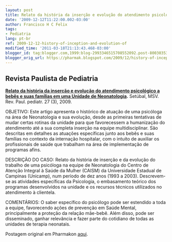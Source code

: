 ```yaml
---
layout: post
title: Relato da história da inserção e evolução do atendimento psicológico a bebês e suas famílias em uma Unidade de Neonatologia
date: '2009-12-12T11:22:00.002-03:00'
author: Francisco H C Felix
tags:
- Pediatria
lang: pt-br
ref: 2009-12-12-history-of-inception-and-evolution-of
modified_time: '2011-03-18T21:13:43.468-03:00'
blogger_id: tag:blogger.com,1999:blog-2993346515708552092.post-8003035341519048199
blogger_orig_url: https://pharmak.blogspot.com/2009/12/history-of-inception-and-evolution-of.html
---
```


## Revista Paulista de Pediatria

**[Relato da história da inserção e evolução do atendimento psicológico a bebês e suas famílias em uma Unidade de Neonatologia](https://doi.org/10.1590/S0103-05822009000300017).** Setúbal, MSV. Rev. Paul. pediatr. 27 (3), 2009.

OBJETIVO: Este artigo apresenta o histórico de atuação de uma psicóloga na área de Neonatologia e sua evolução, desde as primeiras tentativas de mudar certas rotinas da unidade para que favorecessem a humanização do atendimento até a sua completa inserção na equipe multidisciplinar. São descritas em detalhes as atuações específicas junto aos bebês e suas famílias no contexto da internação hospitalar, com o intuito de auxiliar os profissionais de saúde que trabalham na área de implementação de programas afins.

DESCRIÇÃO DO CASO: Relato da história de inserção e da evolução do trabalho de uma psicóloga na equipe de Neonatologia do Centro de Atenção Integral à Saúde da Mulher (CAISM) da Universidade Estadual de Campinas (Unicamp), num período de dez anos (1993 a 2003). Descrevem-se as atividades específicas da Psicologia, o embasamento teórico dos programas desenvolvidos na unidade e os recursos técnicos utilizados no atendimento à clientela.

COMENTÁRIOS: O saber específico do psicólogo pode ser estendido a toda a equipe, favorecendo ações de prevenção em Saúde Mental, principalmente a proteção da relação mãe-bebê. Além disso, pode ser disseminado, ganhar relevância e fazer parte do cotidiano de todas as unidades de terapia neonatais.

Postagem original em Pharmakon [aqui](https://pharmak.blogspot.com/2009/12/history-of-inception-and-evolution-of.html).
